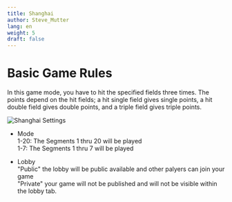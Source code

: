 ```yaml
---
title: Shanghai
author: Steve_Mutter
lang: en
weight: 5
draft: false
---
```


# Basic Game Rules

In this game mode, you have to hit the specified fields three times. The points depend on the hit fields; a hit single field gives single points, a hit double field gives double points, and a triple field gives triple points.

![Shanghai Settings](/game-settings/images/shanghai.png)

- Mode </br>
1-20: The Segments 1 thru 20 will be played </br>
1-7: The Segments 1 thru 7 will be played

- Lobby </br>
"Public" the lobby will be public available and other palyers can join your game </br>
"Private" your game will not be published and will not be visible within the lobby tab. </br>